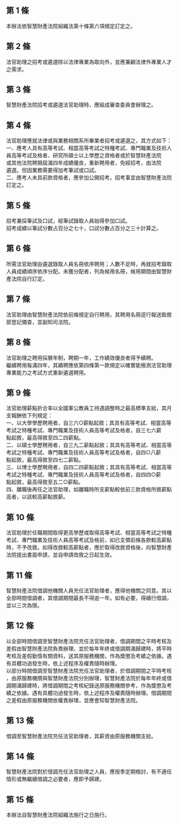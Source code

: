 第 1 條
-------
本辦法依智慧財產法院組織法第十條第六項規定訂定之。

第 2 條
-------
法官助理之招考或遴選除以法律專業為取向外，並應兼顧法律外專業人才  
之需求。

第 3 條
-------
智慧財產法院招考或遴選法官助理時，應組成審查委員會辦理之。

第 4 條
-------
法官助理應就法律或與業務相關系所畢業者招考或遴選之，其方式如下：  
一、應考人具有高等考試、相當高等考試之特種考試、專門職業及技術人  
    員高等考試及格者、研究所碩士以上學歷之資格者或於智慧財產法院  
    或其他法院聘期屆滿四年成績優良，重新聘用者，免經招考，由法院  
    遴選。但因業務需要得加考筆試或口試。  
二、應考人未具前款資格者，應參加公開招考。招考事宜由智慧財產法院  
    訂定之。

第 5 條
-------
招考兼採筆試及口試，經筆試錄取人員始得參加口試。  
招考成績以筆試分數占百分之七十，口試分數占百分之三十計算之。

第 6 條
-------
所需法官助理由遴選錄取人員名冊依序聘用；人數不足時，再就招考錄取  
人員成績順序依序分配。未獲分配者，列為候用名冊，候用期間由智慧財  
產法院自行訂定。

第 7 條
-------
法官助理由智慧財產法院依前條規定自行聘用，其聘用名冊逕行報送銓敘  
部登記備查，並副知司法院。

第 8 條
-------
法官助理之聘用採曆年制，聘期一年，工作績效優良者得予續聘。  
繼續聘用每滿四年，其續聘應依第四條第一款規定以確實能檢測法官助理  
專業能力之考試方式重新遴選聘用。

第 9 條
-------
法官助理薪點折合率以全國軍公教員工待遇調整時之最高標準支給，其月  
支報酬依下列規定：  
一、以大學學歷聘用者，自三六○薪點起敘；其具有高等考試、相當高等  
    考試之特種考試、專門職業及技術人員高等考試及格者，自三七六薪  
    點起敘，最高得敘至四二四薪點。  
二、以碩士學歷聘用者，自三九二薪點起敘；其具有高等考試、相當高等  
    考試之特種考試、專門職業及技術人員高等考試及格者，自四○八薪  
    點起敘，最高得敘至四七二薪點。  
三、以博士學歷聘用者，自四二四薪點起敘；其具有高等考試、相當高等  
    考試之特種考試、專門職業及技術人員高等考試及格者，自四四○薪  
    點起敘，最高得敘至五二○薪點。  
四、離職後再任之法官助理，如離職時所支薪點較依前三款資格所敘薪點  
    高者，以該較高薪點敘薪。

第 10 條
--------
法官助理於任職期間取得更高學歷或取得高等考試、相當高等考試之特種  
考試、專門職業及技術人員高等考試及格前，如已支領前條各款較高薪點  
時，不予改敘。如得改敘較高薪點者，應於取得改敘資格後，向智慧財產  
法院提出書面申請，並自申請改敘之日起生效。

第 11 條
--------
智慧財產法院借調他機關人員充任法官助理者，應得他機關之同意。其以  
全部時間借調者，其借調期間最長不得逾一年。如有必要，得續行借調，  
並以三次為限。

第 12 條
--------
以全部時間借調至智慧財產法院充任法官助理者，借調期間之平時考核及  
差假由智慧財產法院負責辦理，並於每年年終或借調期滿歸建時，將平時  
考核及差假勤惰有關資料，送其原服務機關，作為獎懲及考績之依據。遇  
有具體功過發生時，依上述程序及權責隨時辦理。  
以部分時間借調至智慧財產法院充任法官助理者，於借調期間之平時考核  
，由原服務機關與智慧財產法院分別辦理，智慧財產法院於每年年終或借  
調期滿歸建時，將借調期間之考核紀錄送原服務機關參考，作為獎懲及考  
績之依據。遇有具體功過發生時，依上述程序及權責隨時辦理。借調期間  
之差假由原服務機關依權責辦理，並應會知智慧財產法院。

第 13 條
--------
借調至智慧財產法院充任法官助理者，其薪資由原服務機關支給。

第 14 條
--------
智慧財產法院對於借調充任法官助理之人員，應按季定期檢討，有不適任  
情形或無繼續借調之必要者，應即予歸建。

第 15 條
--------
本辦法自智慧財產法院組織法施行之日施行。

